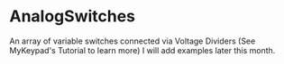 # AnalogSwitches
An array of variable switches connected via Voltage Dividers (See MyKeypad's Tutorial to learn more)
I will add examples later this month.
